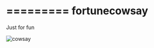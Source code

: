 =========
fortunecowsay
=========

Just for fun

![cowsay](https://raw.github.com/papaloizouc/fortunecowsay/raw/master/doc/cowsay.png)